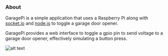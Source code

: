 ### About
GaragePi is a simple application that uses a Raspberry Pi along with 
[socket.io](http://www.socket.io) and [node.js](http://nodejs.org) to toggle a 
garage door opener.

GaragePi provides a web interface to toggle a gpio pin to send voltage to a
garage door opener, effectively simulating a button press.

![alt text](http://imgur.com/wLKHaBp "The setup")


